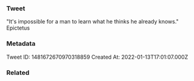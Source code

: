 ### Tweet
"It's impossible for a man to learn what he thinks he already knows." Epictetus

### Metadata
Tweet ID: 1481672670970318859
Created At: 2022-01-13T17:01:07.000Z

### Related

